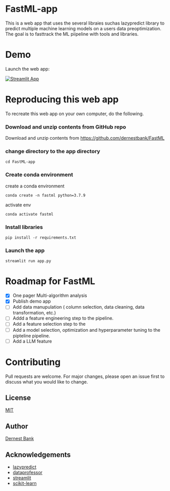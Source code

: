 # FastML-app

This is a web app that uses the several libraies suchas lazypredict library to predict multiple machine learning models on a users data preoptimization. The goal is to fasttrack the ML piipeline with tools and libraries. 


# Demo

Launch the web app:

[![Streamlit App](https://static.streamlit.io/badges/streamlit_badge_black_white.svg)](https://share.streamlit.io/dernestbank/FastML/app.py)



# Reproducing this web app
To recreate this web app on your own computer, do the following.



###  Download and unzip contents from GitHub repo

Download and unzip contents from https://github.com/dernestbank/FastML

### change directory to the app directory
```
cd FastML-app
```
### Create conda environment
create a conda environment
```
conda create -n fastml python=3.7.9
```
activate env
```
conda activate fastml
```

### Install libraries
```
pip install -r requirements.txt
```



###  Launch the app

```
streamlit run app.py
```

# Roadmap for FastML
- [x]  One pager Multi-algorithm analysis
- [x] Publish demo app
- [ ] Add data manupulation ( column selection, data cleaning, data transformation, etc.)
- [ ] Addd a feature engineering step to the pipeline.
- [ ] Add a feature selection step to the 
- [ ] Add a model selection, optimization and hyperparameter tuning to the pipteline pipeline.
- [ ] Add a LLM feature

# Contributing
Pull requests are welcome. For major changes, please open an issue first to discuss what you would like to change.

## License
[MIT](https://choosealicense.com/licenses/mit/)

## Author
[Dernest Bank](https://github.com/dernestbank)

## Acknowledgements
- [lazypredict](https://github.com/shankarpandala/lazypredict)
- [dataprofessor](https://github.com/dataprofessor)
- [streamlit](https://github.com/streamlit/streamlit)
- [scikit-learn](https://github.com/scikit-learn/scikit-learn)  
